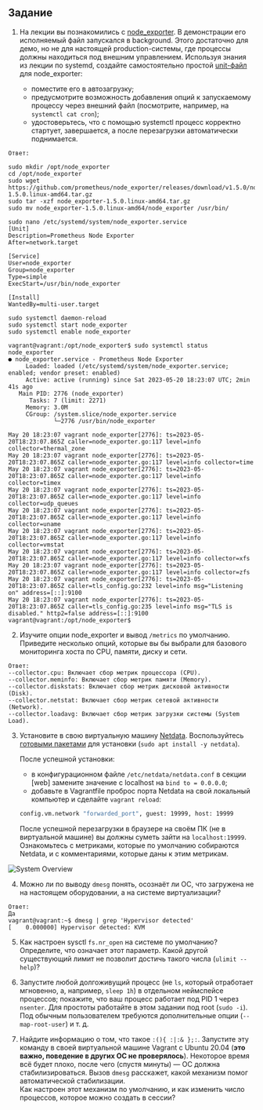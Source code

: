 ## Задание

1. На лекции вы познакомились с [node_exporter](https://github.com/prometheus/node_exporter/releases). В демонстрации его исполняемый файл запускался в background. Этого достаточно для демо, но не для настоящей production-системы, где процессы должны находиться под внешним управлением. Используя знания из лекции по systemd, создайте самостоятельно простой [unit-файл](https://www.freedesktop.org/software/systemd/man/systemd.service.html) для node_exporter:

    * поместите его в автозагрузку;
    * предусмотрите возможность добавления опций к запускаемому процессу через внешний файл (посмотрите, например, на `systemctl cat cron`);
    * удостоверьтесь, что с помощью systemctl процесс корректно стартует, завершается, а после перезагрузки автоматически поднимается.
```
Ответ:
```

```
sudo mkdir /opt/node_exporter
cd /opt/node_exporter
sudo wget https://github.com/prometheus/node_exporter/releases/download/v1.5.0/node_exporter-1.5.0.linux-amd64.tar.gz
sudo tar -xzf node_exporter-1.5.0.linux-amd64.tar.gz
sudo mv node_exporter-1.5.0.linux-amd64/node_exporter /usr/bin/

```
```
sudo nano /etc/systemd/system/node_exporter.service
[Unit]
Description=Prometheus Node Exporter
After=network.target

[Service]
User=node_exporter
Group=node_exporter
Type=simple
ExecStart=/usr/bin/node_exporter

[Install]
WantedBy=multi-user.target
```

```
sudo systemctl daemon-reload
sudo systemctl start node_exporter
sudo systemctl enable node_exporter
```

```
vagrant@vagrant:/opt/node_exporter$ sudo systemctl status node_exporter
● node_exporter.service - Prometheus Node Exporter
     Loaded: loaded (/etc/systemd/system/node_exporter.service; enabled; vendor preset: enabled)
     Active: active (running) since Sat 2023-05-20 18:23:07 UTC; 2min 41s ago
   Main PID: 2776 (node_exporter)
      Tasks: 7 (limit: 2271)
     Memory: 3.0M
     CGroup: /system.slice/node_exporter.service
             └─2776 /usr/bin/node_exporter

May 20 18:23:07 vagrant node_exporter[2776]: ts=2023-05-20T18:23:07.865Z caller=node_exporter.go:117 level=info collector=thermal_zone
May 20 18:23:07 vagrant node_exporter[2776]: ts=2023-05-20T18:23:07.865Z caller=node_exporter.go:117 level=info collector=time
May 20 18:23:07 vagrant node_exporter[2776]: ts=2023-05-20T18:23:07.865Z caller=node_exporter.go:117 level=info collector=timex
May 20 18:23:07 vagrant node_exporter[2776]: ts=2023-05-20T18:23:07.865Z caller=node_exporter.go:117 level=info collector=udp_queues
May 20 18:23:07 vagrant node_exporter[2776]: ts=2023-05-20T18:23:07.865Z caller=node_exporter.go:117 level=info collector=uname
May 20 18:23:07 vagrant node_exporter[2776]: ts=2023-05-20T18:23:07.865Z caller=node_exporter.go:117 level=info collector=vmstat
May 20 18:23:07 vagrant node_exporter[2776]: ts=2023-05-20T18:23:07.865Z caller=node_exporter.go:117 level=info collector=xfs
May 20 18:23:07 vagrant node_exporter[2776]: ts=2023-05-20T18:23:07.865Z caller=node_exporter.go:117 level=info collector=zfs
May 20 18:23:07 vagrant node_exporter[2776]: ts=2023-05-20T18:23:07.865Z caller=tls_config.go:232 level=info msg="Listening on" address=[::]:9100
May 20 18:23:07 vagrant node_exporter[2776]: ts=2023-05-20T18:23:07.865Z caller=tls_config.go:235 level=info msg="TLS is disabled." http2=false address=[::]:9100
vagrant@vagrant:/opt/node_exporter$
```

2. Изучите опции node_exporter и вывод `/metrics` по умолчанию. Приведите несколько опций, которые вы бы выбрали для базового мониторинга хоста по CPU, памяти, диску и сети.
```
Ответ:
--collector.cpu: Включает сбор метрик процессора (CPU).
--collector.meminfo: Включает сбор метрик памяти (Memory).
--collector.diskstats: Включает сбор метрик дисковой активности (Disk).
--collector.netstat: Включает сбор метрик сетевой активности (Network).
--collector.loadavg: Включает сбор метрик загрузки системы (System Load).
```
3. Установите в свою виртуальную машину [Netdata](https://github.com/netdata/netdata). Воспользуйтесь [готовыми пакетами](https://packagecloud.io/netdata/netdata/install) для установки (`sudo apt install -y netdata`). 
   
   После успешной установки:
   
    * в конфигурационном файле `/etc/netdata/netdata.conf` в секции [web] замените значение с localhost на `bind to = 0.0.0.0`;
    * добавьте в Vagrantfile проброс порта Netdata на свой локальный компьютер и сделайте `vagrant reload`:

    ```bash
    config.vm.network "forwarded_port", guest: 19999, host: 19999
    ```

    После успешной перезагрузки в браузере на своём ПК (не в виртуальной машине) вы должны суметь зайти на `localhost:19999`. Ознакомьтесь с метриками, которые по умолчанию собираются Netdata, и с комментариями, которые даны к этим метрикам.

![System Overview](https://github.com/Devashe87/admin_home_works_DevOps28/assets/91850152/596cadcb-288d-4c6f-8445-51ff84584394)

4. Можно ли по выводу `dmesg` понять, осознаёт ли ОС, что загружена не на настоящем оборудовании, а на системе виртуализации?
```
Ответ:
Да
vagrant@vagrant:~$ dmesg | grep 'Hypervisor detected'
[    0.000000] Hypervisor detected: KVM
```
5. Как настроен sysctl `fs.nr_open` на системе по умолчанию? Определите, что означает этот параметр. Какой другой существующий лимит не позволит достичь такого числа (`ulimit --help`)?

6. Запустите любой долгоживущий процесс (не `ls`, который отработает мгновенно, а, например, `sleep 1h`) в отдельном неймспейсе процессов; покажите, что ваш процесс работает под PID 1 через `nsenter`. Для простоты работайте в этом задании под root (`sudo -i`). Под обычным пользователем требуются дополнительные опции (`--map-root-user`) и т. д.

7. Найдите информацию о том, что такое `:(){ :|:& };:`. Запустите эту команду в своей виртуальной машине Vagrant с Ubuntu 20.04 (**это важно, поведение в других ОС не проверялось**). Некоторое время всё будет плохо, после чего (спустя минуты) — ОС должна стабилизироваться. Вызов `dmesg` расскажет, какой механизм помог автоматической стабилизации.  
Как настроен этот механизм по умолчанию, и как изменить число процессов, которое можно создать в сессии?
